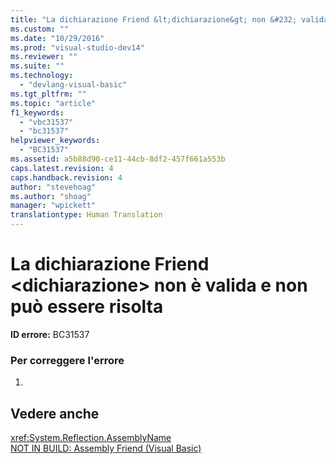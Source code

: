 ```yaml
---
title: "La dichiarazione Friend &lt;dichiarazione&gt; non &#232; valida e non pu&#242; essere risolta | Microsoft Docs"
ms.custom: ""
ms.date: "10/29/2016"
ms.prod: "visual-studio-dev14"
ms.reviewer: ""
ms.suite: ""
ms.technology: 
  - "devlang-visual-basic"
ms.tgt_pltfrm: ""
ms.topic: "article"
f1_keywords: 
  - "vbc31537"
  - "bc31537"
helpviewer_keywords: 
  - "BC31537"
ms.assetid: a5b88d90-ce11-44cb-8df2-457f661a553b
caps.latest.revision: 4
caps.handback.revision: 4
author: "stevehoag"
ms.author: "shoag"
manager: "wpickett"
translationtype: Human Translation
---
```

# La dichiarazione Friend &lt;dichiarazione&gt; non &#232; valida e non pu&#242; essere risolta
**ID errore:** BC31537  
  
### Per correggere l'errore  
  
1.  
  
## Vedere anche  
 <xref:System.Reflection.AssemblyName>   
 [NOT IN BUILD: Assembly Friend \(Visual Basic\)](http://msdn.microsoft.com/it-it/80e7a33a-ca91-450b-a00e-c5a7986e228c)